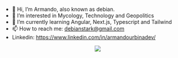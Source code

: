 - 👋 Hi, I’m Armando, also known as debian.
- 👀 I’m interested in Mycology, Technology and Geopolitics
- 🌱 I’m currently learning Angular, Next.js, Typescript and Tailwind
- 📫 How to reach me: debianstark@gmail.com
- Linkedin: https://www.linkedin.com/in/armandourbinadev/
<p align="center">
  <a href="https://skillicons.dev">
    <img src="https://skillicons.dev/icons?i=react,nodejs,express,postgres,sequelize,bootstrap,css,dotnet,firebase,github,html,js,linux,mongodb,mysql,vercel,visualstudio,vite,vscode" />
  </a>
</p>
  

<!---
debian00/debian00 is a ✨ special ✨ repository because its `README.md` (this file) appears on your GitHub profile.
You can click the Preview link to take a look at your changes.
--->
